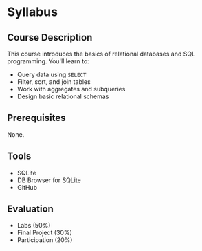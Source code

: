 # Syllabus

## Course Description
This course introduces the basics of relational databases and SQL programming. You'll learn to:
- Query data using `SELECT`
- Filter, sort, and join tables
- Work with aggregates and subqueries
- Design basic relational schemas

## Prerequisites
None.

## Tools
- SQLite
- DB Browser for SQLite
- GitHub

## Evaluation
- Labs (50%)
- Final Project (30%)
- Participation (20%)
